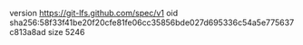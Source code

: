 version https://git-lfs.github.com/spec/v1
oid sha256:58f33f41be20f20cfe81fe06cc35856bde027d695336c54a5e775637c813a8ad
size 5246
